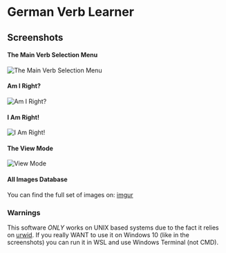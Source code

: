 # German Verb Learner


## Screenshots
#### The Main Verb Selection Menu
![The Main Verb Selection Menu](https://i.imgur.com/yARJJ9c.png)

#### Am I Right?
![Am I Right?](https://imgur.com/hVLJ0YX)

#### I Am Right!
![I Am Right!](https://imgur.com/8zyr9iO)

#### The View Mode
![View Mode](https://imgur.com/zLHKllg)

#### All Images Database
You can find the full set of images on: [imgur](https://imgur.com/a/NbBRU18)


### Warnings
This software _ONLY_ works on UNIX based systems due to the fact it relies on [urwid](http://urwid.org/). If you really WANT to use it on Windows 10 (like in the screenshots) you can run it in WSL and use Windows Terminal (not CMD).
